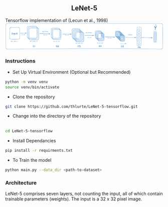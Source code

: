  <h2 align="center">LeNet-5</h2>
Tensorflow implementation of (Lecun et al., 1998)
<br>
<img src='https://github.com/thlurte/LeNet-5-tensorflow/blob/main/assets/a.png'>


### Instructions

- Set Up Virtual Environment (Optional but Recommended)

```bash
python -m venv venv
source venv/bin/activate 
```

- Clone the repository
```bash
git clone https://github.com/thlurte/LeNet-5-tensorflow.git

```

- Change into the directory of the repository

```bash

cd LeNet-5-tensorflow
```

- Install Dependancies

```bash
pip install -r requirments.txt
```

- To Train the model

```bash
python main.py --data_dir <path-to-dataset>

```


###  Architecture

LeNet-5 comprises seven layers, not counting the input, all
of which contain trainable parameters (weights). The input
is a 32 x 32 pixel image.
